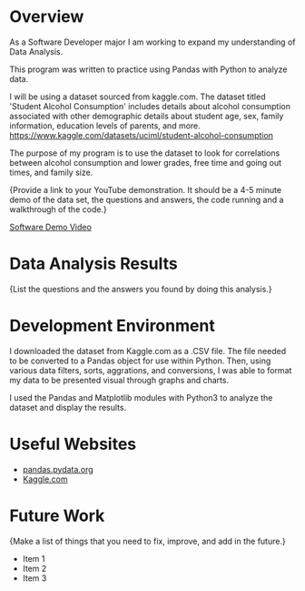 # Overview

As a Software Developer major I am working to expand my understanding of Data Analysis.

This program was written to practice using Pandas with Python to analyze data.

I will be using a dataset sourced from kaggle.com. The dataset titled 'Student Alcohol Consumption' includes details about alcohol consumption associated with other demographic details about student age, sex, family information, education levels of parents, and more.
https://www.kaggle.com/datasets/uciml/student-alcohol-consumption

The purpose of my program is to use the dataset to look for correlations between alcohol consumption and lower grades, free time and going out times, and family size.

{Provide a link to your YouTube demonstration.  It should be a 4-5 minute demo of the data set, the questions and answers, the code running and a walkthrough of the code.}

[Software Demo Video](http://youtube.link.goes.here)

# Data Analysis Results

{List the questions and the answers you found by doing this analysis.}

# Development Environment

I downloaded the dataset from Kaggle.com as a .CSV file. The file needed to be converted to a Pandas object for use within Python. Then, using various data filters, sorts, aggrations, and conversions, I was able to format my data to be presented visual through graphs and charts.

I used the Pandas and Matplotlib modules with Python3 to analyze the dataset and display the results.

# Useful Websites

* [pandas.pydata.org](https://pandas.pydata.org/docs/user_guide/10min.html)
* [Kaggle.com](https://www.kaggle.com/datasets/uciml/student-alcohol-consumption)

# Future Work

{Make a list of things that you need to fix, improve, and add in the future.}
* Item 1
* Item 2
* Item 3